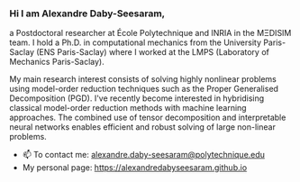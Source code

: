 ### Hi I am Alexandre Daby-Seesaram, 
a Postdoctoral researcher at École Polytechnique and INRIA in the MΞDISIM team.
I hold a Ph.D. in computational mechanics from the University Paris-Saclay (ENS Paris-Saclay) where I worked at the LMPS (Laboratory of Mechanics Paris-Saclay).

My main research interest consists of solving highly nonlinear problems using model-order reduction techniques such as the Proper Generalised Decomposition (PGD). I've recently become interested in hybridising classical model-order reduction methods with machine learning approaches. The combined use of tensor decomposition and interpretable neural networks enables efficient and robust solving of large non-linear problems.

- 📫 To contact me: alexandre.daby-seesaram@polytechnique.edu
- My personal page: https://alexandredabyseesaram.github.io

